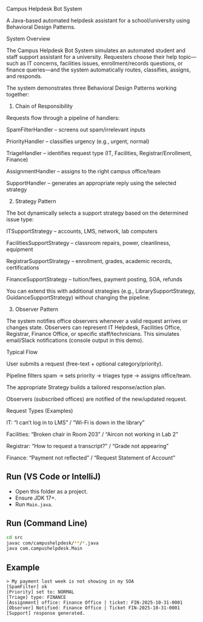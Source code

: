 Campus Helpdesk Bot System

A Java-based automated helpdesk assistant for a school/university using Behavioral Design Patterns.

System Overview

The Campus Helpdesk Bot System simulates an automated student and staff support assistant for a university.
Requesters choose their help topic—such as IT concerns, facilities issues, enrollment/records questions, or finance queries—and the system automatically routes, classifies, assigns, and responds.

The system demonstrates three Behavioral Design Patterns working together:

1. Chain of Responsibility

Requests flow through a pipeline of handlers:

SpamFilterHandler – screens out spam/irrelevant inputs

PriorityHandler – classifies urgency (e.g., urgent, normal)

TriageHandler – identifies request type (IT, Facilities, Registrar/Enrollment, Finance)

AssignmentHandler – assigns to the right campus office/team

SupportHandler – generates an appropriate reply using the selected strategy

2. Strategy Pattern

The bot dynamically selects a support strategy based on the determined issue type:

ITSupportStrategy – accounts, LMS, network, lab computers

FacilitiesSupportStrategy – classroom repairs, power, cleanliness, equipment

RegistrarSupportStrategy – enrollment, grades, academic records, certifications

FinanceSupportStrategy – tuition/fees, payment posting, SOA, refunds

You can extend this with additional strategies (e.g., LibrarySupportStrategy, GuidanceSupportStrategy) without changing the pipeline.

3. Observer Pattern

The system notifies office observers whenever a valid request arrives or changes state.
Observers can represent IT Helpdesk, Facilities Office, Registrar, Finance Office, or specific staff/technicians.
This simulates email/Slack notifications (console output in this demo).

Typical Flow

User submits a request (free-text + optional category/priority).

Pipeline filters spam → sets priority → triages type → assigns office/team.

The appropriate Strategy builds a tailored response/action plan.

Observers (subscribed offices) are notified of the new/updated request.

Request Types (Examples)

IT: “I can’t log in to LMS” / “Wi-Fi is down in the library”

Facilities: “Broken chair in Room 203” / “Aircon not working in Lab 2”

Registrar: “How to request a transcript?” / “Grade not appearing”

Finance: “Payment not reflected” / “Request Statement of Account”

## Run (VS Code or IntelliJ)

- Open this folder as a project.
- Ensure JDK 17+.
- Run `Main.java`.

## Run (Command Line)

```bash
cd src
javac com/campushelpdesk/**/*.java
java com.campushelpdesk.Main
```

## Example

```
> My payment last week is not showing in my SOA
[SpamFilter] ok
[Priority] set to: NORMAL
[Triage] type: FINANCE
[Assignment] office: Finance Office | ticket: FIN-2025-10-31-0001
[Observer] Notified: Finance Office | Ticket FIN-2025-10-31-0001
[Support] response generated.
```
